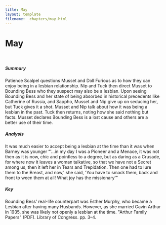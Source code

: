 ```yaml
---
title: May
layout: template
filename: _chapters/may.html
---
```


<h1>May</h1>
<br>
<div class="container">
      <div class="card">
          <div class="card-body">
                <h5 class="card-title">Summary</h5>
                <p class="card-text"> Patience Scalpel questions Musset and Doll Furious as to how they can enjoy being in a lesbian relationship. Nip and Tuck then direct Musset to Bounding Bess who they suspect may also be a lesbian. Upon seeing Bounding Bess and her state of being absorbed in historical precedents like Catherine of Russia, and Sappho, Musset and Nip give up on seducing her, but Tuck gives it a shot. Musset and Nip talk about how it was being a lesbian in the past. Tuck then returns, noting how she said nothing but facts. Musset declares Bounding Bess is a lost cause and others are a better use of their time.  </p>
          </div>
      </div>
      <div class="card">
          <div class="card-body">
                <h5 class="card-title">Analysis</h5>
                <p class="card-text"> It was much easier to accept being a lesbian at the time than it was when Barney was younger “'...in my day I was a Pioneer and a Menace, it was not then as it is now, chic and pointless to a degree, but as daring as a Crusade, for where now it leaves a woman talkative, so that we have not a Secret among us, then it left her in Tears and Trepidation. Then one had to lure them to the Breast, and now,' she said, 'You have to smack them, back and front to ween them at all! What joy has the missionary'” </p>
          </div>
      </div>
      <div class="card">
          <div class="card-body">
                <h5 class="card-title">Key</h5>
                <p class="card-text"> Bounding Bess’ real-life counterpart was Esther Murphy, who became a Lesbian after having many Husbands. However, as she married Gavin Arthur in 1935, she was likely not openly a lesbian at the time. "Arthur Family Papers" (PDF). Library of Congress. pp. 3–4.
 </p>
          </div>
      </div>
</div>
